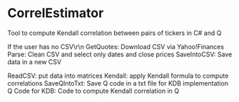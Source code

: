 # CorrelEstimator
Tool to compute Kendall correlation between pairs of tickers in C# and Q


If the user has no CSV\r\n
  GetQuotes: Download CSV via Yahoo!Finances
  Parse: Clean CSV and select only dates and close prices
  SaveIntoCSV: Save data in a new CSV
  
  ReadCSV: put data into matrices
  Kendall: apply Kendall formula to compute correlations
  SaveQIntoTxt: Save Q code in a txt file for KDB implementation
  Q Code for KDB: Code to compute Kendall correlation in Q
  
  
